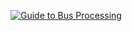 [![Guide to Bus Processing](https://img.youtube.com/vi/P_gnekvbMt8/0.jpg)](https://youtu.be/P_gnekvbMt8)